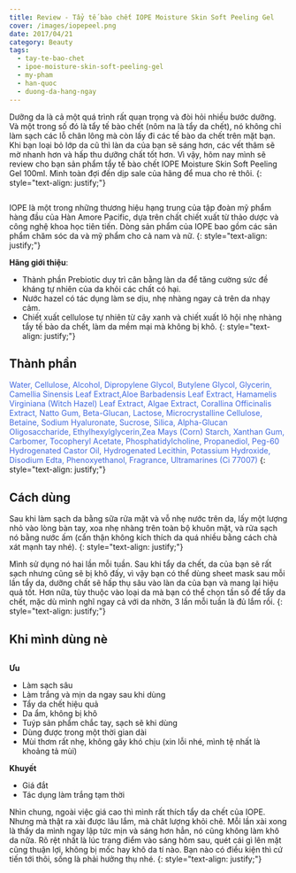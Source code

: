 ```yaml
---
title: Review - Tẩy tế bào chết IOPE Moisture Skin Soft Peeling Gel
cover: /images/iopepeel.png
date: 2017/04/21
category: Beauty
tags:
  - tay-te-bao-chet
  - ipoe-moisture-skin-soft-peeling-gel
  - my-pham
  - han-quoc
  - duong-da-hang-ngay
---
```


Dưỡng da là cả một quá trình rất quan trọng và đòi hỏi nhiều bước dưỡng. Và một trong số đó là tẩy tế bào chết (nôm na là tẩy da chết), nó không chỉ làm sạch các lỗ chân lông mà còn lấy đi các tế bào da chết trên mặt bạn. Khi bạn loại bỏ lớp da cũ thì làn da của bạn sẽ sáng hơn, các vết thâm sẽ mờ nhanh hơn và hấp thu dưỡng chất tốt hơn. Vì vậy, hôm nay mình sẽ review cho bạn sản phẩm tẩy tế bào chết IOPE Moisture Skin Soft Peeling Gel 100ml. Mình toàn đợi đến dịp sale của hãng để mua cho rẻ thôi.
{: style="text-align: justify;"}

<figure style="width: 200px" class="align-center">
  <img src="{{ site.url }}{{ site.baseurl }}/assets/images/iopepeeling-1.png" alt="">
  <figcaption></figcaption>
</figure>

IOPE là một trong những thương hiệu hạng trung của tập đoàn mỹ phẩm hàng đầu của Hàn Amore Pacific, dựa trên chất chiết xuất từ thảo dược và công nghệ khoa học tiên tiến. Dòng sản phẩm của IOPE bao gồm các sản phẩm chăm sóc da và mỹ phẩm cho cả nam và nữ.
{: style="text-align: justify;"}

**Hãng giới thiệu**:
  * Thành phần Prebiotic  duy trì cân bằng làn da để tăng cường sức đề kháng tự nhiên của da khỏi các chất có hại.
  * Nước hazel có tác dụng làm se dịu, nhẹ nhàng ngay cả trên da nhạy cảm.
  * Chiết xuất cellulose tự nhiên từ cây xanh và chiết xuất lô hội nhẹ nhàng tẩy tế bào da chết, làm da mềm mại mà không bị khô.
{: style="text-align: justify;"}

## Thành phần

<span style="color:royalblue"> Water, Cellulose, Alcohol, Dipropylene Glycol, Butylene Glycol, Glycerin, Camellia Sinensis Leaf Extract,Aloe Barbadensis Leaf Extract, Hamamelis Virginiana (Witch Hazel) Leaf Extract, Algae Extract, Corallina Officinalis Extract, Natto Gum, Beta-Glucan, Lactose, Microcrystalline Cellulose, Betaine, Sodium Hyaluronate, Sucrose, Silica, Alpha-Glucan Oligosaccharide, Ethylhexylglycerin,Zea Mays (Corn) Starch, Xanthan Gum, Carbomer, Tocopheryl Acetate, Phosphatidylcholine, Propanediol, Peg-60 Hydrogenated Castor Oil, Hydrogenated Lecithin, Potassium Hydroxide, Disodium Edta, Phenoxyethanol, Fragrance, Ultramarines (Ci 77007) </span>
{: style="text-align: justify;"}

## Cách dùng

Sau khi làm sạch da bằng sữa rửa mặt và vỗ nhẹ nước trên da, lấy một lượng nhỏ vào lòng bàn tay, xoa nhẹ nhàng trên toàn bộ khuôn mặt, và rửa sạch nó bằng nước ấm (cẩn thận không kích thích da quá nhiều bằng cách chà xát mạnh tay nhé).
{: style="text-align: justify;"}

Mình sử dụng nó hai lần mỗi tuần. Sau khi tẩy da chết, da của bạn sẽ rất sạch nhưng cũng sẽ bị khô đấy, vì vậy bạn có thể dùng sheet mask sau mỗi lần tẩy da, dưỡng chất sẽ hấp thụ sâu vào làn da của bạn và mang lại hiệu quả tốt. Hơn nữa, tùy thuộc vào loại da mà bạn có thể chọn tần số để tẩy da chết, mặc dù mình nghĩ ngay cả với da nhờn, 3 lần mỗi tuần là đủ lắm rồi.
{: style="text-align: justify;"}

## Khi mình dùng nè

<figure style="width: 700px" class="align-center">
  <img src="{{ site.url }}{{ site.baseurl }}/assets/images/iopepeeling-2.png" alt="">
  <figcaption></figcaption>
</figure>

**Ưu**
  * Làm sạch sâu
  * Làm trắng và mịn da ngay sau khi dùng
  * Tẩy da chết hiệu quả
  * Da ẩm, không bị khô
  * Tuýp sản phẩm chắc tay, sạch sẽ khi dùng
  * Dùng được trong một thời gian dài
  * Mùi thơm rất nhẹ, không gây khó chịu (xin lỗi nhé, mình tệ nhất là khoảng tả mùi)
  
**Khuyết**
  * Giá đắt
  * Tác dụng làm trắng tạm thời

Nhìn chung, ngoài việc giá cao thì mình rất thích tẩy da chết của IOPE. Nhưng mà thật ra xài được lâu lắm, mà chât lượng khỏi chê. Mỗi lần xài xong là thấy da mình ngay lập tức mịn và sáng hơn hẳn, nó cũng không làm khô da nữa. Rõ rệt nhất là lúc trang điểm vào sáng hôm sau, quét cái gì lên mặt cũng thuận lợi, không bị mốc hay khô da tí nào. Bạn nào có điều kiện thì cứ tiến tới thôi, sống là phải hưởng thụ nhé.
{: style="text-align: justify;"}